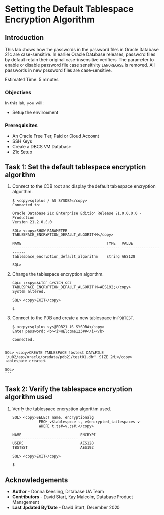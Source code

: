 # Setting the Default Tablespace Encryption Algorithm

## Introduction

This lab shows how the passwords in the password files in Oracle Database 21c are case-sensitive. In earlier Oracle Database releases, password files by default retain their original case-insensitive verifiers. The parameter to enable or disable password file case sensitivity `IGNORECASE` is removed. All passwords in new password files are case-sensitive.

Estimated Time: 5 minutes

### Objectives

In this lab, you will:
* Setup the environment

### Prerequisites

* An Oracle Free Tier, Paid or Cloud Account
* SSH Keys
* Create a DBCS VM Database
* 21c Setup

## Task 1: Set the default tablespace encryption algorithm

1. Connect to the CDB root and display the default tablespace encryption algorithm.

	```
	$ <copy>sqlplus / AS SYSDBA</copy>
	Connected to:

	Oracle Database 21c Enterprise Edition Release 21.0.0.0.0 - Production
	Version 21.2.0.0.0
	```

	```
	SQL> <copy>SHOW PARAMETER TABLESPACE_ENCRYPTION_DEFAULT_ALGORITHM</copy>

	NAME                                       TYPE   VALUE
	------------------------------------------ ------ -----------------------
	tablespace_encryption_default_algorithm    string AES128

	SQL>
	```

2. Change the tablespace encryption algorithm.

	```
	SQL> <copy>ALTER SYSTEM SET TABLESPACE_ENCRYPTION_DEFAULT_ALGORITHM=AES192;</copy>
	System altered.

	SQL> <copy>EXIT</copy>

	$
	```

3. Connect to the PDB and create a new tablespace in `PDBTEST`.

	```
	$ <copy>sqlplus sys@PDB21 AS SYSDBA</copy>
	Enter password: <b><i>WElcome123##</i></b>

	Connected.
  ```

  ```
	SQL> <copy>CREATE TABLESPACE tbstest DATAFILE '/u02/app/oracle/oradata/pdb21/test01.dbf' SIZE 2M;</copy>
	Tablespace created.

	SQL>
	```

## Task 2: Verify the tablespace encryption algorithm used

1. Verify the tablespace encryption algorithm used.

	```
	SQL> <copy>SELECT name, encryptionalg
				FROM v$tablespace t, v$encrypted_tablespaces v
				WHERE t.ts#=v.ts#;</copy>

	NAME                           ENCRYPT
	------------------------------ -------
	USERS                          AES128
	TBSTEST                        AES192

	SQL> <copy>EXIT</copy>

	$
	```

## Acknowledgements

* **Author** - Donna Keesling, Database UA Team
* **Contributors** -  David Start, Kay Malcolm, Database Product Management
* **Last Updated By/Date** -  David Start, December 2020
